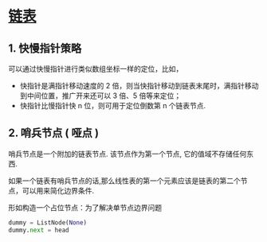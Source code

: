 # [链表](https://leetcode-cn.com/circle/article/kMlLnu/)

## 1. 快慢指针策略

可以通过快慢指针进行类似数组坐标一样的定位，比如，

* 快指针是满指针移动速度的 2 倍，则当快指针移动到链表末尾时，满指针移动到中间位置，推广开来还可以 3 倍、5 倍等来定位；
* 快指针比慢指针快 n 位，则可用于定位倒数第 n 个链表节点.

## 2. 哨兵节点 ( 哑点 )

哨兵节点是一个附加的链表节点. 该节点作为第一个节点, 它的值域不存储任何东西.

如果一个链表有哨兵节点的话,那么线性表的第一个元素应该是链表的第二个节点，可以用来简化边界条件.

形如构造一个占位节点：为了解决单节点边界问题

```python
dummy = ListNode(None)
dummy.next = head
```
